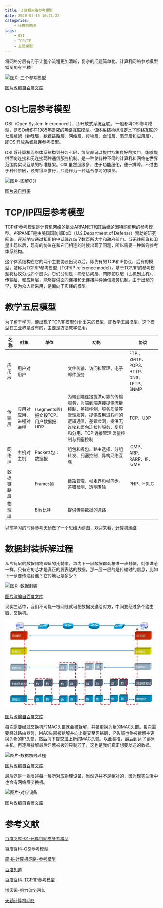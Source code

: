 ```yaml
---
title: 计算机网络参考模型
date: 2020-03-15 10:41:22
categories: 
    - 计算机网络
tags: 
	- OSI
    - TCP/IP
	- 五层模型
---
```


将网络分层有利于让整个流程更加清晰，复杂的问题简单化。计算机网络参考模型常见的有三种：

![图片-三个参考模型](cankaomoxing.jpg)

[图片改编自百度文库](https://wenku.baidu.com/view/f7593b88974bcf84b9d528ea81c758f5f61f29f4.html)

# OSI七层参考模型

OSI（Open System Interconnect），即开放式系统互联。 一般都叫OSI参考模型，是ISO组织在1985年研究的网络互联模型。该体系结构标准定义了网络互联的七层框架（物理层、数据链路层、网络层、传输层、会话层、表示层和应用层），即OSI开放系统互连参考模型。

OSI 将计算机网络体系结构划分为七层，每层都可以提供抽象良好的接口，能够提供面向连接和无连接两种通信服务机制。是一种使各种不同的计算机和网络在世界范围内实现互联的标准框架。OSI 虽然层级多，由于功能细化，便于排障。不过由于种种原因，没有得以推行，只能作为一种适合学习的模型。

![图片-图解OSI](OSItujie.jpg)

[图片来自科来](http://www.colasoft.com.cn/download/document.php)

# TCP/IP四层参考模型

TCP/IP参考模型是计算机网络的祖父ARPANET和其后继的因特网使用的参考模型。ARPANET是由美国国防部DoD（U.S.Department of Defense）赞助的研究网络。逐渐地它通过租用的电话线连结了数百所大学和政府部门。当无线网络和卫星出现以后，现有的协议在和它们相连的时候出现了问题，所以需要一种新的参考体系结构。

这个体系结构在它的两个主要协议出现以后，即先有的TCP和IP协议，后有的模型，被称为TCP/IP参考模型（TCP/IP reference model）。基于TCP/IP的参考模型将协议分成四个层次，它们分别是：网络访问层、网际互联层（主机到主机）、传输层、和应用层，能够提供面向连接和无连接两种通信服务机制。由于出现的早，更为众人所采用，是偏向于实践的模型。



# 教学五层模型

为了便于学习，便出现了TCP/IP模型分化出来的模型，即教学五层模型。这个模型在工业界是没有的，主要是方便教学使用。

| 名称       | 对象                   | 单位                                 | 功能                                                         | 协议                                    |
| ---------- | ---------------------- | ------------------------------------ | ------------------------------------------------------------ | --------------------------------------- |
| 应用层     | 用户对用户             |                                      | 文件传输、访问和管理、电子邮件服务                           | FTP 、SMTP、POP3、HTTP、DNS、TFTP、SNMP |
| 传输层     | 应用对应用、进程对进程 | (segments段)报文段TCP、用户数据报UDP | 为端到端连接提供可靠的传输服务，为端到端连接提供流量控制、差错控制、服务质量等管理服务，提供应用进程间的逻辑通信，差错检测，提供无连接和面向连接的服务，复用和分用，TCP:连接管理 流量控制与拥塞控制 | TCP、UDP                                |
| 网络层     | 主机对主机             | Packets包：数据报                    | 组包和拆包、路由选择、分组转发、拥塞控制、异构网络互连       | ICMP、ARP、RARP、IP、IGMP               |
| 数据链路层 |                        | Frames帧                             | 链路管理、帧定界和帧同步、差错检测、透明传输                 | PHP、HDLC                               |
| 物理层     |                        | Bits比特                             | 提供传输数据的通路                                           |                                         |

以前学习的时候参考天勤做了一个思维大纲图，欢迎来看，[计算机网络](https://mubu.com/doc/5PAGbmxGYrg)

# 数据封装拆解过程

从应用层的数据到物理层的比特率，每向下一层数据都会被进一步封装，就像洋葱一样，只有它的芯才是真正的要表达的数据，那一层一层的是传输时的信息，比如下一步要传递给谁？它的地址是多少？

![图片-数据封装](fengzhuang.png)

[图片改编自百度文库](https://wenku.baidu.com/view/f7593b88974bcf84b9d528ea81c758f5f61f29f4.html)

现实生活中，我们不可能一根网线就可把数据发送给对方，中间要经过多个路由器、交换机。

![图片-数据流动过程](2020-03-15-networkReferenceModel\liudongguocheng.png)

[图片改编自百度文库](https://wenku.baidu.com/view/f7593b88974bcf84b9d528ea81c758f5f61f29f4.html)

每次需要经过交换机时MAC头部就会被拆解，并被更换为新的MAC头部。每次需要经过路由器时，MAC头部被拆解并向上提交至网络层，IP头部也会被拆解并更换为新的IP头部，然后向下提交加上新的MAC头部。以此类推，最后到达了目标主机。再逐层拆解最后洋葱被拨的只剩芯了，这也是我们真正想要发送的数据。

![图片-数据解封过程](jiefeng.png)

[图片改编自百度文库](https://wenku.baidu.com/view/f7593b88974bcf84b9d528ea81c758f5f61f29f4.html)

最后这是一张表述每一层所对应物理设备，当然这并不是绝对的，因为现实生活中也会有网络层交换机。

![图片-对应设备](shebei.png)

[图片改编自百度文库](https://wenku.baidu.com/view/f7593b88974bcf84b9d528ea81c758f5f61f29f4.html)

# 参考文献

[百度文库-01-计算机网络参考模型](https://wenku.baidu.com/view/f7593b88974bcf84b9d528ea81c758f5f61f29f4.html)

[百度百科-OSI参考模型]([https://baike.baidu.com/item/OSI%E5%8F%82%E8%80%83%E6%A8%A1%E5%9E%8B](https://baike.baidu.com/item/OSI参考模型))

[简书-计算机网络-参考模型](https://www.jianshu.com/p/348df1dde9bd)

[百度知道](https://zhidao.baidu.com/question/573470632.html)

[百度百科-TCP/IP参考模型]([https://baike.baidu.com/item/TCP%2FIP%E5%8F%82%E8%80%83%E6%A8%A1%E5%9E%8B](https://baike.baidu.com/item/TCP%2FIP参考模型))

[博客园-努力改个网名](https://www.cnblogs.com/lsdb/p/9564094.html)

[天勤计算机网络]()

